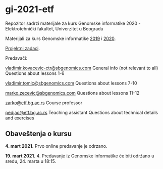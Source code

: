 # gi-2021-etf

Repozitor sadrzi materijale za kurs Genomske informatike 2020 - Elektrotehnički fakultet, Univerzitet u Beogradu

Materijali za kurs Genomske informatike [2019](https://github.com/vladimirkovacevic/gi-2019-etf) i [2020](https://github.com/vladimirkovacevic/gi-2020-etf).

[Projektni zadaci](https://docs.google.com/document/d/18_voUiKjsy5YFkAbbjOvMtUlTZGb3OCxlYcGeTNjoKg/edit?usp=sharing).

Predavači:

vladimir.kovacevic-ctr@sbgenomics.com
General info (not relevant to all)
Questions about lessons 1-6

vladimir.tomic@sbgenomics.com
Questions about lessons 7-10

marko.zecevic@sbgenomics.com
Questions about lessons 11-12

zarko@etf.bg.ac.rs
Course professor 

pedjao@etf.bg.ac.rs
Teaching assistant
Questions about technical details and exercises

## Obaveštenja o kursu

**4. mart 2021.** Prvo online predavanje je odrzano. 

**19. mart 2021.** 4. Predavanje iz Genomske informatike će biti održano u sredu, 24. marta u 18:15.
